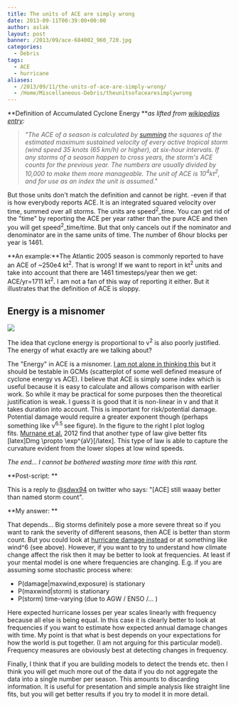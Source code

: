 ```yaml
---
title: The units of ACE are simply wrong
date: 2013-09-11T00:39:00+00:00
author: aslak
layout: post
banner: /2013/09/ace-684002_960_720.jpg
categories:
  - Debris
tags:
  - ACE
  - hurricane
aliases:
  - /2013/09/11/the-units-of-ace-are-simply-wrong/
  - /Home/Miscellaneous-Debris/theunitsofacearesimplywrong
---
```

**Definition of Accumulated Cyclone Energy **_as lifted from [wikipedias entry](http://en.wikipedia.org/wiki/Accumulated_cyclone_energy):_
  

> _"The ACE of a season is calculated by [summing](http://en.wikipedia.org/wiki/Summation) the squares of the estimated maximum sustained velocity of every active tropical storm (wind speed 35 knots (65 km/h) or higher), at six-hour intervals. If any storms of a season happen to cross years, the storm's ACE counts for the previous year. The numbers are usually divided by 10,000 to make them more manageable. The unit of ACE is 10<sup>4</sup>kt<sup>2</sup>, and for use as an index the unit is assumed."_
  

But those units don't match the definition and cannot be right. -even if that is how everybody reports ACE. It is an integrated squared velocity over time, summed over all storms. The units are speed<sup>2</sup>_time. You can get rid of the "time" by reporting the ACE per year rather than the pure ACE and then you will get speed<sup>2</sup>_time/time. But that only cancels out if the nominator and denominator are in the same units of time. The number of 6hour blocks per year is 1461.

**An example:**The Atlantic 2005 season is commonly reported to have an ACE of ~250e4 kt<sup>2</sup>. That is wrong! If we want to report in kt<sup>2</sup> units and take into account that there are 1461 timesteps/year then we get: ACE/yr=1711 kt<sup>2</sup>. I am not a fan of this way of reporting it either. But it illustrates that the definition of ACE is sloppy.

## Energy is a misnomer

![](/2016/02/winddamage.png)
  
The idea that cyclone energy is proportional to v<sup>2</sup> is also poorly justified. The energy of what exactly are we talking about?

The "Energy" in ACE is a misnomer. [I am not alone in thinking this](https://twitter.com/AGrinsted/status/373050182180417536) but it should be testable in GCMs (scatterplot of some well defined measure of cyclone energy vs ACE). I believe that ACE is simply some index which is useful because it is easy to calculate and allows comparison with earlier work. So while it may be practical for some purposes then the theoretical justification is weak. I guess it is good that it is non-linear in v and that it takes duration into account. This is important for risk/potential damage. Potential damage would require a greater exponent though (perhaps something like v<sup>6.5</sup><sup> </sup>see figure). In the figure to the right I plot loglog fits. [Murnane et al.](http://myweb.fsu.edu/jelsner/PDF/Research/MurnaneElsner2012.pdf) 2012 find that another type of law give better fits [latex]Dmg \propto \exp^{aV}[/latex]. This type of law is able to capture the curvature evident from the lower slopes at low wind speeds.

_The end... I cannot be bothered wasting more time with this rant._

**Post-script: **
  
This is a reply to [@sdwx94](https://twitter.com/sdwx94) on twitter who says: "[ACE] still waaay better than named storm count".

**My answer: **
  
That depends... Big storms definitely pose a more severe threat so if you want to rank the severity of different seasons, then ACE is better than storm count. But you could look at [hurricane damage instead](/Home/Miscellaneous-Debris/trendsinextremehurricanedamage) or at something like wind^6 (see above). However, if you want to try to understand how climate change affect the risk then it may be better to look at frequencies. At least if your mental model is one where frequencies are changing. E.g. if you are assuming some stochastic process where:

  * P(damage|maxwind,exposure) is stationary
  * P(maxwind|storm) is stationary
  * P(storm) time-varying (due to AGW / ENSO /... )

Here expected hurricane losses per year scales linearly with frequency because all else is being equal. In this case it is clearly better to look at frequencies if you want to estimate how expected annual damage changes with time. My point is that what is best depends on your expectations for how the world is put together. (I am not arguing for this particular model). Frequency measures are obviously best at detecting changes in frequency.

Finally, I think that if you are building models to detect the trends etc. then I think you will get much more out of the data if you do not aggregate the data into a single number per season. This amounts to discarding information. It is useful for presentation and simple analysis like straight line fits, but you will get better results if you try to model it in more detail.

 
